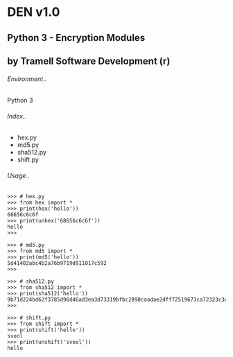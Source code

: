 # DEN v1.0
## Python 3 - Encryption Modules
## by Tramell Software Development (r)

###### Environment..

Python 3

###### Index..

* hex.py
* md5.py
* sha512.py
* shift.py

###### Usage..

```
>>> # hex.py
>>> from hex import *
>>> print(hex('hello'))
68656c6c6f
>>> print(unhex('68656c6c6f'))
hello
>>>
```

```
>>> # md5.py
>>> from md5 import *
>>> print(md5('hello'))
5d41402abc4b2a76b9719d911017c592
>>>
```

```
>>> # sha512.py
>>> from sha512 import *
>>> print(sha512('hello'))
9b71d224bd62f3785d96d46ad3ea3d73319bfbc2890caadae2dff72519673ca72323c3d99ba5c11d7c7acc6e14b8c5da0c4663475c2e5c3adef46f73bcdec043
>>>
```

```
>>> # shift.py
>>> from shift import *
>>> print(shift('hello'))
svool
>>> print(unshift('svool'))
hello
```